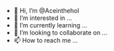 - 👋 Hi, I’m @Aceinthehol
- 👀 I’m interested in ...
- 🌱 I’m currently learning ...
- 💞️ I’m looking to collaborate on ...
- 📫 How to reach me ...

<!---
Aceinthehol/Aceinthehol is a ✨ special ✨ repository because its `README.md` (this file) appears on your GitHub profile.
You can click the Preview link to take a look at your changes.
--->
